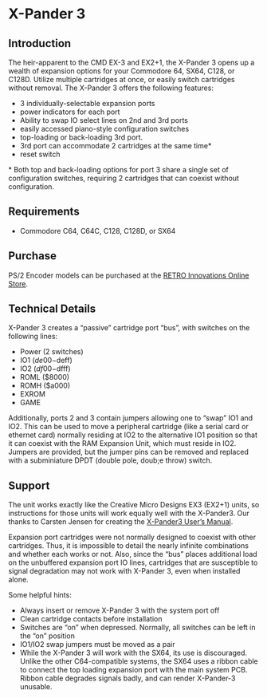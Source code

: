 # X-Pander 3
## Introduction

The heir-apparent to the CMD EX-3 and EX2+1, the X-Pander 3 opens up a wealth of expansion options for your Commodore 64, SX64, C128, or  C128D. Utilize multiple cartridges at once, or easily switch cartridges without removal. The X-Pander 3 offers the following features:

- 3 individually-selectable expansion ports
- power indicators for each port
- Ability to swap IO select lines on 2nd and 3rd ports
- easily accessed piano-style configuration switches
- top-loading or back-loading 3rd port.
- 3rd port can accommodate 2 cartridges at the same time*
- reset switch

\* Both top and back-loading options for port 3 share a single set of configuration switches, requiring 2 cartridges that can coexist without configuration.

## Requirements

- Commodore C64, C64C, C128, C128D, or SX64

## Purchase

PS/2 Encoder models can be purchased at the [RETRO Innovations Online Store](http://store.go4retro.com/products/X%2dPander-3-Slot-Cartridge-Port-Expander.html).

## Technical Details

X-Pander 3 creates a “passive” cartridge port “bus”, with switches on the following lines:

- Power (2 switches)
- IO1 ($de00-$deff)
- IO2 ($df00-$dfff)
- ROML ($8000)
- ROMH ($a000)
- EXROM
- GAME

Additionally, ports 2 and 3 contain jumpers allowing one to “swap”  IO1 and IO2. This can be used to move a peripheral cartridge (like a  serial card or ethernet card) normally residing at IO2 to the  alternative IO1 position so that it can coexist with the RAM Expansion  Unit, which must reside in IO2. Jumpers are provided, but the jumper  pins can be removed and replaced with a subminiature DPDT (double pole,  doub;e throw) switch.

## Support

The unit works exactly like the Creative Micro Designs EX3 (EX2+1)  units, so instructions for those units will work equally well with the  X-Pander3.  Our thanks to Carsten Jensen for creating the [X-Pander3 User’s Manual](http://www.go4retro.com/downloads/X-Pander3/X-Pander3_Manual.pdf).

Expansion port cartridges were not normally designed to coexist with  other cartridges. Thus, it is impossible to detail the nearly infinite  combinations and whether each works or not. Also, since the “bus”  places additional load on the unbuffered expansion port IO lines,  cartridges that are susceptible to signal degradation may not work with  X-Pander 3, even when installed alone.

Some helpful hints:

- Always insert or remove X-Pander 3 with the system port off
- Clean cartridge contacts before installation
- Switches are “on” when depressed. Normally, all switches can be left in the “on” position
- IO1/IO2 swap jumpers must be moved as a pair
- While the X-Pander 3 will work with the SX64, its use is discouraged. Unlike the other C64-compatible systems, the SX64 uses a ribbon cable to  connect the top loading expansion port with the main system PCB. Ribbon cable degrades signals badly, and can render X-Pander-3 unusable.
